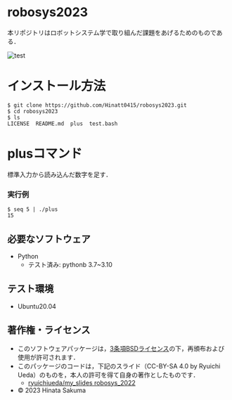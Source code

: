 # robosys2023

本リポジトリはロボットシステム学で取り組んだ課題をあげるためのものである．

![test](https://github.com/Hinatt0415/robosys2023/actions/workflows/test.yml/badge.svg)  

# インストール方法
```
$ git clone https://github.com/Hinatt0415/robosys2023.git  
$ cd robosys2023  
$ ls  
LICENSE  README.md  plus  test.bash  
```

# plusコマンド
標準入力から読み込んだ数字を足す．  
### 実行例
```
$ seq 5 | ./plus  
15
```
## 必要なソフトウェア
* Python
  * テスト済み: pythonb 3.7~3.10

## テスト環境
* Ubuntu20.04

## 著作権・ライセンス
* このソフトウェアパッケージは，[3条項BSDライセンス](https://opensource.org/license/bsd-3-clause/)の下，再頒布および使用が許可されます．
* このパッケージのコードは，下記のスライド（CC-BY-SA 4.0 by Ryuichi Ueda）のものを，本人の許可を得て自身の著作としたものです．
    * [ryuichiueda/my_slides robosys_2022](https://github.com/ryuichiueda/my_slides/tree/master/robosys_2022)
* © 2023 Hinata Sakuma
